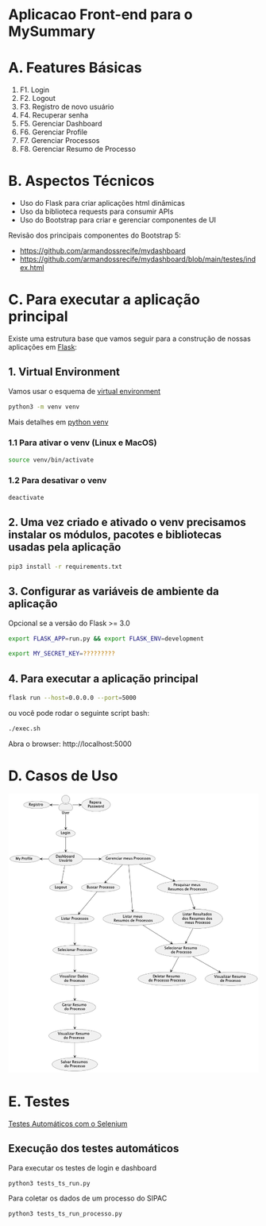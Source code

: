 # Aplicacao Front-end para o MySummary

# A. Features Básicas

1. F1. Login
2. F2. Logout
3. F3. Registro de novo usuário
4. F4. Recuperar senha
5. F5. Gerenciar Dashboard
6. F6. Gerenciar Profile 
7. F7. Gerenciar Processos
8. F8. Gerenciar Resumo de Processo

# B. Aspectos Técnicos

- Uso do Flask para criar aplicações html dinâmicas
- Uso da biblioteca requests para consumir APIs 
- Uso do Bootstrap para criar e gerenciar componentes de UI

Revisão dos principais componentes do Bootstrap 5: 
- https://github.com/armandossrecife/mydashboard
- https://github.com/armandossrecife/mydashboard/blob/main/testes/index.html

# C. Para executar a aplicação principal

Existe uma estrutura base que vamos seguir para a construção de nossas aplicações em [Flask](https://flask.palletsprojects.com/en/2.3.x/): 

## 1. Virtual Environment

Vamos usar o esquema de [virtual environment](https://docs.python.org/3/library/venv.html)

```bash
python3 -m venv venv
```

Mais detalhes em [python venv](https://packaging.python.org/en/latest/guides/installing-using-pip-and-virtual-environments/#creating-a-virtual-environment)

### 1.1 Para ativar o venv (Linux e MacOS)

```bash
source venv/bin/activate
```

### 1.2 Para desativar o venv 

```bash
deactivate
```

## 2. Uma vez criado e ativado o venv precisamos instalar os módulos, pacotes e bibliotecas usadas pela aplicação

```bash
pip3 install -r requirements.txt
```

## 3. Configurar as variáveis de ambiente da aplicação

Opcional se a versão do Flask >= 3.0

```bash
export FLASK_APP=run.py && export FLASK_ENV=development
```
```bash
export MY_SECRET_KEY=?????????
```

## 4. Para executar a aplicação principal

```bash
flask run --host=0.0.0.0 --port=5000
```
ou você pode rodar o seguinte script bash: 
```bash
./exec.sh
```

Abra o browser: http://localhost:5000

# D. Casos de Uso

![](docs/imagens/usecases.png)

# E. Testes 

[Testes Automáticos com o Selenium](https://github.com/my-prototypes/tflk/blob/desenvolvimento/docs/roteiro_selenium_web_driver.md)

## Execução dos testes automáticos

Para executar os testes de login e dashboard
```bash
python3 tests_ts_run.py
```

Para coletar os dados de um processo do SIPAC
```bash
python3 tests_ts_run_processo.py
```